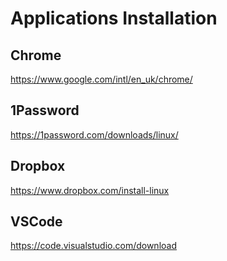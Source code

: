 # Applications Installation

## Chrome
https://www.google.com/intl/en_uk/chrome/

## 1Password
https://1password.com/downloads/linux/

## Dropbox
https://www.dropbox.com/install-linux

## VSCode
https://code.visualstudio.com/download

